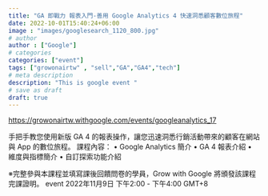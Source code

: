 ```yaml
---
title: "GA 即戰力 報表入門-善用 Google Analytics 4 快速洞悉顧客數位旅程"
date: 2022-10-01T15:40:24+06:00
image : "images/googlesearch_1120_800.jpg"
# author
author : ["Google"]
# categories
categories: ["event"]
tags: ["growonairtw" , "sell","GA","GA4","tech"]
# meta description
description: "This is google event "
# save as draft
draft: true
---
```


https://growonairtw.withgoogle.com/events/googleanalytics_17

手把手教您使用新版 GA 4 的報表操作，讓您迅速洞悉行銷活動帶來的顧客在網站與 App 的數位旅程。
課程內容：
• Google Analytics 簡介
• GA 4 報表介紹
• 維度與指標簡介
• 自訂探索功能介紹

※完整參與本課程並填寫課後回饋問卷的學員，Grow with Google 將頒發該課程完課證明。
event
2022年11月9日 下午2:00  - 下午4:00  GMT+8